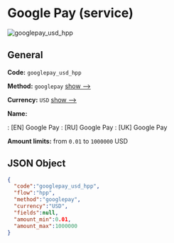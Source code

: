 
# Google Pay (service) 
![googlepay_usd_hpp](https://static.openfintech.io/payment_methods/googlepay_usd_hpp/logo.svg?w=400&c=v0.59.26#w200)  

## General 
 
**Code:** `googlepay_usd_hpp` 
 
**Method:** `googlepay` 
 [show -->](/payment-methods/googlepay/) 
 
**Currency:** `USD` [show -->](/currencies/USD/) 
 
**Name:** 
 
:	[EN] Google Pay 
:	[RU] Google Pay 
:	[UK] Google Pay 
 
**Amount limits:** from `0.01` to `1000000` USD 

## JSON Object 

```json
{
  "code":"googlepay_usd_hpp",
  "flow":"hpp",
  "method":"googlepay",
  "currency":"USD",
  "fields":null,
  "amount_min":0.01,
  "amount_max":1000000
}
```  
